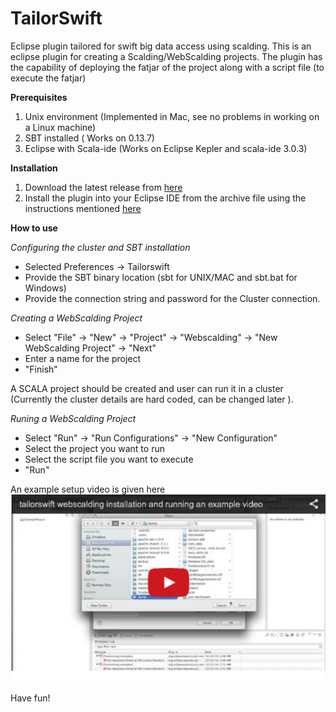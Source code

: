 TailorSwift
===========

Eclipse plugin tailored for swift big data access using scalding. This is an eclipse plugin for creating a Scalding/WebScalding projects. The plugin  has the capability of deploying the fatjar of the project along with a script file (to execute the fatjar)


<b> Prerequisites </b>

1. Unix environment (Implemented in Mac, see no problems in working on a Linux machine)
2. SBT installed ( Works on 0.13.7)
3. Eclipse with Scala-ide (Works on Eclipse Kepler and scala-ide 3.0.3)

<b> Installation </b>

1. Download the latest release from <a href="https://github.com/feroshjacob/TailorSwift/releases">here </a>
2. Install the plugin into your Eclipse IDE from the archive file  using the instructions  mentioned  <a href="https://developers.google.com/eclipse/docs/install-from-zip">here </a>

<b> How to use </b>

<i>Configuring the cluster and SBT installation  </i> 

  -  Selected Preferences -> Tailorswift
  -  Provide the SBT  binary location (sbt for UNIX/MAC and sbt.bat for Windows)
  -  Provide the connection string and password for the Cluster connection.

<i>Creating a WebScalding Project </i> 
  
  - Select "File" -> "New"  -> "Project" -> "Webscalding" -> "New WebScalding Project" -> "Next" 
  - Enter a name for the project
  - "Finish"

A SCALA project should be  created  and user can run it in a cluster (Currently the cluster details are hard coded, can be changed later ).


<i>Runing a WebScalding Project </i> 
   - Select "Run" -> "Run Configurations" -> "New Configuration" 
   - Select the project you want to run
   - Select the script file you want to execute
   - "Run"

An example setup video is given here
[![ScreenShot](https://github.com/feroshjacob/TailorSwift/blob/master/resources/youtube.png)](http://youtu.be/3cMv6viuwW0)


Have fun!
 






